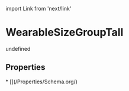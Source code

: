 import Link from 'next/link'
# WearableSizeGroupTall

undefined

## Properties

<Grid>
* [](/Properties/Schema.org/)

</Grid>

